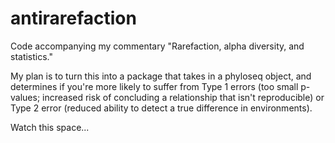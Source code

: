 # antirarefaction

Code accompanying my commentary "Rarefaction, alpha diversity, and statistics."

My plan is to turn this into a package that takes in a phyloseq object, and determines if you're more likely to suffer from Type 1 errors (too small p-values; increased risk of concluding a relationship that isn't reproducible) or Type 2 error (reduced ability to detect a true difference in environments).

Watch this space...
